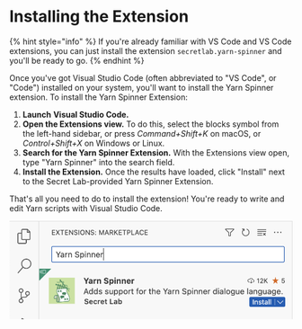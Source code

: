 # Installing the Extension

{% hint style="info" %}
If you're already familiar with VS Code and VS Code extensions, you can just install the extension `secretlab.yarn-spinner` and you'll be ready to go.
{% endhint %}

Once you've got Visual Studio Code (often abbreviated to "VS Code", or "Code") installed on your system, you'll want to install the Yarn Spinner extension. To install the Yarn Spinner Extension:

1. **Launch** **Visual Studio Code.**
2. **Open the Extensions view.** To do this, select the blocks symbol from the left-hand sidebar, or press _Command+Shift+K_ on macOS, or _Control+Shift+X_ on Windows or Linux.
3. **Search for the Yarn Spinner Extension.** With the Extensions view open, type "Yarn Spinner" into the search field.
4. **Install the Extension.** Once the results have loaded, click "Install" next to the Secret Lab-provided Yarn Spinner Extension.

That's all you need to do to install the extension! You're ready to write and edit Yarn scripts with Visual Studio Code.

![The Yarn Spinner Extension](<../../.gitbook/assets/vscode-install-extension.png>)
